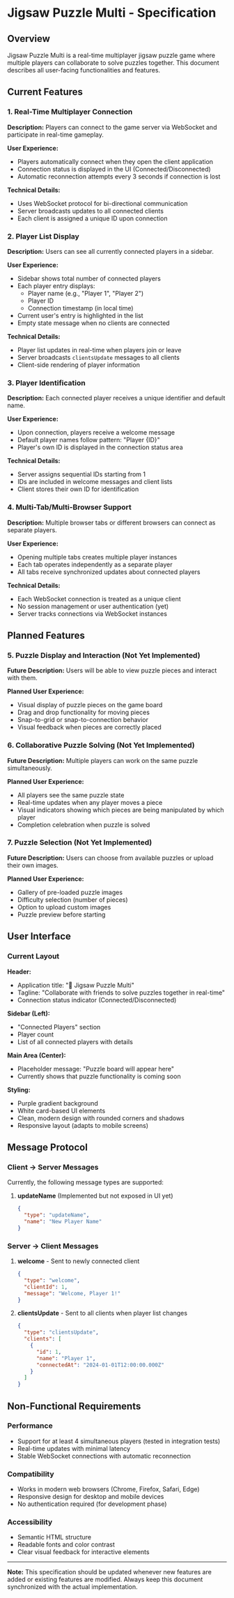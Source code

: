 # Jigsaw Puzzle Multi - Specification

## Overview

Jigsaw Puzzle Multi is a real-time multiplayer jigsaw puzzle game where multiple players can collaborate to solve puzzles together. This document describes all user-facing functionalities and features.

## Current Features

### 1. Real-Time Multiplayer Connection

**Description:** Players can connect to the game server via WebSocket and participate in real-time gameplay.

**User Experience:**
- Players automatically connect when they open the client application
- Connection status is displayed in the UI (Connected/Disconnected)
- Automatic reconnection attempts every 3 seconds if connection is lost

**Technical Details:**
- Uses WebSocket protocol for bi-directional communication
- Server broadcasts updates to all connected clients
- Each client is assigned a unique ID upon connection

### 2. Player List Display

**Description:** Users can see all currently connected players in a sidebar.

**User Experience:**
- Sidebar shows total number of connected players
- Each player entry displays:
  - Player name (e.g., "Player 1", "Player 2")
  - Player ID
  - Connection timestamp (in local time)
- Current user's entry is highlighted in the list
- Empty state message when no clients are connected

**Technical Details:**
- Player list updates in real-time when players join or leave
- Server broadcasts `clientsUpdate` messages to all clients
- Client-side rendering of player information

### 3. Player Identification

**Description:** Each connected player receives a unique identifier and default name.

**User Experience:**
- Upon connection, players receive a welcome message
- Default player names follow pattern: "Player {ID}"
- Player's own ID is displayed in the connection status area

**Technical Details:**
- Server assigns sequential IDs starting from 1
- IDs are included in welcome messages and client lists
- Client stores their own ID for identification

### 4. Multi-Tab/Multi-Browser Support

**Description:** Multiple browser tabs or different browsers can connect as separate players.

**User Experience:**
- Opening multiple tabs creates multiple player instances
- Each tab operates independently as a separate player
- All tabs receive synchronized updates about connected players

**Technical Details:**
- Each WebSocket connection is treated as a unique client
- No session management or user authentication (yet)
- Server tracks connections via WebSocket instances

## Planned Features

### 5. Puzzle Display and Interaction (Not Yet Implemented)

**Future Description:** Users will be able to view puzzle pieces and interact with them.

**Planned User Experience:**
- Visual display of puzzle pieces on the game board
- Drag and drop functionality for moving pieces
- Snap-to-grid or snap-to-connection behavior
- Visual feedback when pieces are correctly placed

### 6. Collaborative Puzzle Solving (Not Yet Implemented)

**Future Description:** Multiple players can work on the same puzzle simultaneously.

**Planned User Experience:**
- All players see the same puzzle state
- Real-time updates when any player moves a piece
- Visual indicators showing which pieces are being manipulated by which player
- Completion celebration when puzzle is solved

### 7. Puzzle Selection (Not Yet Implemented)

**Future Description:** Users can choose from available puzzles or upload their own images.

**Planned User Experience:**
- Gallery of pre-loaded puzzle images
- Difficulty selection (number of pieces)
- Option to upload custom images
- Puzzle preview before starting

## User Interface

### Current Layout

**Header:**
- Application title: "🧩 Jigsaw Puzzle Multi"
- Tagline: "Collaborate with friends to solve puzzles together in real-time"
- Connection status indicator (Connected/Disconnected)

**Sidebar (Left):**
- "Connected Players" section
- Player count
- List of all connected players with details

**Main Area (Center):**
- Placeholder message: "Puzzle board will appear here"
- Currently shows that puzzle functionality is coming soon

**Styling:**
- Purple gradient background
- White card-based UI elements
- Clean, modern design with rounded corners and shadows
- Responsive layout (adapts to mobile screens)

## Message Protocol

### Client → Server Messages

Currently, the following message types are supported:

1. **updateName** (Implemented but not exposed in UI yet)
   ```json
   {
     "type": "updateName",
     "name": "New Player Name"
   }
   ```

### Server → Client Messages

1. **welcome** - Sent to newly connected client
   ```json
   {
     "type": "welcome",
     "clientId": 1,
     "message": "Welcome, Player 1!"
   }
   ```

2. **clientsUpdate** - Sent to all clients when player list changes
   ```json
   {
     "type": "clientsUpdate",
     "clients": [
       {
         "id": 1,
         "name": "Player 1",
         "connectedAt": "2024-01-01T12:00:00.000Z"
       }
     ]
   }
   ```

## Non-Functional Requirements

### Performance
- Support for at least 4 simultaneous players (tested in integration tests)
- Real-time updates with minimal latency
- Stable WebSocket connections with automatic reconnection

### Compatibility
- Works in modern web browsers (Chrome, Firefox, Safari, Edge)
- Responsive design for desktop and mobile devices
- No authentication required (for development phase)

### Accessibility
- Semantic HTML structure
- Readable fonts and color contrast
- Clear visual feedback for interactive elements

---

**Note:** This specification should be updated whenever new features are added or existing features are modified. Always keep this document synchronized with the actual implementation.
